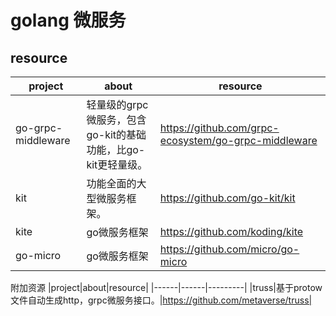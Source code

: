 # golang 微服务

## resource
|project|about|resource|
|------|------|---------|
|go-grpc-middleware|轻量级的grpc微服务，包含go-kit的基础功能，比go-kit更轻量级。| https://github.com/grpc-ecosystem/go-grpc-middleware|
|kit|功能全面的大型微服务框架。|https://github.com/go-kit/kit|
|kite|go微服务框架|https://github.com/koding/kite|
|go-micro|go微服务框架|https://github.com/micro/go-micro|

附加资源
|project|about|resource|
|------|------|---------|
|truss|基于protow文件自动生成http，grpc微服务接口。|https://github.com/metaverse/truss|